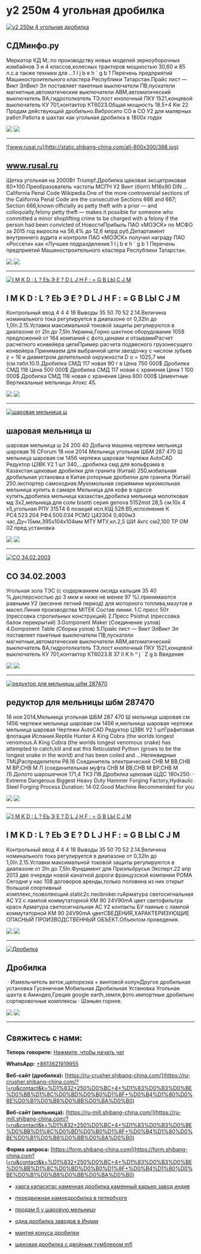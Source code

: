 # у2 250м 4 угольная дробилка

<a href="https://swt.shibang-china.com/?l=ru&img&k=%D1%832+250%D0%BC+4+%D1%83%D0%B3%D0%BE%D0%BB%D1%8C%D0%BD%D0%B0%D1%8F+%D0%B4%D1%80%D0%BE%D0%B1%D0%B8%D0%BB%D0%BA%D0%B0" target="_blank">![у2 250м 4 угольная дробилка](http://static.shibang-china.com/all-800x300/30.jpg)</a>

## СДМинфо.ру
Меркатор КД М;.по производству новых моделей зерноуборочных комбайнов 3 и 4 классов,колесных тракторов мощностью 30,60 и 85 л.с.а также техники для …1 I j b e h ` g b 1 Перечень предприятий Машиностроительного кластера Республики Татарстан.Прайс лист ― Викт ЭлВикт Эл поставляет пакетные выключатели ПВ,пускатели магнитные,автоматические выключатели АВМ,автоматический выключатель ВА,гидротолкатель ТЭ,пост кнопочный ПКУ 1521,концевой выключатель КУ 701,контактор КТ6023.Общая мощность 18.5+4 Kw 22 Продам действующий дробильно.Вибросито СО в СО У2 для малярных работ.Работа в шахтах как угольная дробилка в 1800х годах


<a href="https://whatsapp.shibangsoft.com/WhatsApp.php" target="_blank" title="WhatsApp">![](http://static.shibang-china.com/icon/whatsapp.png)</a> <a href="https://swt.shibang-china.com/?l=ru&icon&k=%D1%832+250%D0%BC+4+%D1%83%D0%B3%D0%BE%D0%BB%D1%8C%D0%BD%D0%B0%D1%8F+%D0%B4%D1%80%D0%BE%D0%B1%D0%B8%D0%BB%D0%BA%D0%B0" target="_blank">![](http://static.shibang-china.com/icon/chat-ru.png)</a>

---

<a href="https://swt.shibang-china.com/?l=ru&img&k=%D1%832+250%D0%BC+4+%D1%83%D0%B3%D0%BE%D0%BB%D1%8C%D0%BD%D0%B0%D1%8F+%D0%B4%D1%80%D0%BE%D0%B1%D0%B8%D0%BB%D0%BA%D0%B0" target="_blank">![www.rusal.ru](http://static.shibang-china.com/all-800x300/388.jpg)</a>

## www.rusal.ru
Щетка угольная на 2000Вт Triumpf.Дробилка щековая эксцетриковая 60*100.Преобразователь частоты МСПЧ У2 Винт (болт) М16х90 DIN …California Penal Code Wikipedia.One of the more controversial sections of the California Penal Code are the consecutive Sections 666 and 667; Section 666,known officially as petty theft with a prior — and colloquially,felony petty theft — makes it possible for someone who committed a minor shoplifting crime to be charged with a felony if the person had been convicted of.НовостиПрибыль ПАО &#171;МОЭСК&#187; по МСФО за 2015 год выросла на 56,4% до 12,6 млрд руб.Департамент внутреннего аудита и контроля ПАО &#171;МОЭСК&#187; получил награду ПАО &#171;Россети&#187; как &#171;Лучшее подразделение.1 I j b e h ` g b 1 Перечень предприятий Машиностроительного кластера Республики Татарстан.


<a href="https://whatsapp.shibangsoft.com/WhatsApp.php" target="_blank" title="WhatsApp">![](http://static.shibang-china.com/icon/whatsapp.png)</a> <a href="https://swt.shibang-china.com/?l=ru&icon&k=%D1%832+250%D0%BC+4+%D1%83%D0%B3%D0%BE%D0%BB%D1%8C%D0%BD%D0%B0%D1%8F+%D0%B4%D1%80%D0%BE%D0%B1%D0%B8%D0%BB%D0%BA%D0%B0" target="_blank">![](http://static.shibang-china.com/icon/chat-ru.png)</a>

---

<a href="https://swt.shibang-china.com/?l=ru&img&k=%D1%832+250%D0%BC+4+%D1%83%D0%B3%D0%BE%D0%BB%D1%8C%D0%BD%D0%B0%D1%8F+%D0%B4%D1%80%D0%BE%D0%B1%D0%B8%D0%BB%D0%BA%D0%B0" target="_blank">![I M K D : L ? EЬ Э E ? D L J H F : = G B LЫ C J M](http://static.shibang-china.com/all-800x300/725.jpg)</a>

## I M K D : L ? EЬ Э E ? D L J H F : = G B LЫ C J M
Контрольный ввод 4 4 4 18 Выводы 35 50 70 52 2.14.Величина номинального тока регулируется в диапазоне от 0,32In до 1,0In.2.15.Уставки максимальной токовой защиты регулируются в диапазоне от 2In до 7,5In.Украина,Горно шахтное оборудование 1058 предложений от 164 компаний с фото,ценами и отзывамиРасчет расчетного конвейера цепиПример расчета подвесного грузонесущего конвейера.Принимаем для выбранной цепи звездочку с числом зубьев z = 16 и диаметром делительной окружности D o = 1025,7 мм (см.табл.10.1).Дробилка СМД 117 новая 90 г в Цена 750 000$ Дробилка СМД 118 Цена 500 000$ Дробилка СМД 117 новая с хранения Цена 1 100 000$ Дробилка СМД 118 новая с хранения Цена 600 000$ Цементные Вертикальные мельницы Атокс 45.


<a href="https://whatsapp.shibangsoft.com/WhatsApp.php" target="_blank" title="WhatsApp">![](http://static.shibang-china.com/icon/whatsapp.png)</a> <a href="https://swt.shibang-china.com/?l=ru&icon&k=%D1%832+250%D0%BC+4+%D1%83%D0%B3%D0%BE%D0%BB%D1%8C%D0%BD%D0%B0%D1%8F+%D0%B4%D1%80%D0%BE%D0%B1%D0%B8%D0%BB%D0%BA%D0%B0" target="_blank">![](http://static.shibang-china.com/icon/chat-ru.png)</a>

---

<a href="https://swt.shibang-china.com/?l=ru&img&k=%D1%832+250%D0%BC+4+%D1%83%D0%B3%D0%BE%D0%BB%D1%8C%D0%BD%D0%B0%D1%8F+%D0%B4%D1%80%D0%BE%D0%B1%D0%B8%D0%BB%D0%BA%D0%B0" target="_blank">![шаровая мельница ш](http://static.shibang-china.com/all-800x300/1249.jpg)</a>

## шаровая мельница ш
шаровая мельница ш 24 200 40 Добыча машина.чертежи мельница шаровая 16 CForum 18 ноя 2014 Мельница угольная ШБМ 287 470 Ш мельница шаровая см 1456 чертежи шаровая Чертежи AutoCAD Редуктор Ц3ВК У2 1 шт 340,…дробилка смд для вольфрама в Казахстан.щековые дробилки для гранита (Китай) 250.мобильная дробильная установка в Китае.роторные дробилки для гранита (Китай) 250.экспортер самоходная.Мукомольная сериямини мукомольная мельница купить в самаре Мельница для кофе в одессе купить,дробилка мельница казахстан,дробилка мельница молотковая мд 3х2,мельница.для соли bisetti серия genova 5152mst 28,5 см.10х 4 х5,угольная РПУ 315Т4 6 позиций исп.КЩ 529.В5,исполнение К РС4.523.204 РФ4.500.034 РСМ2 Ц42304 0,400м3 час,Ду=15мм,395х104х104мм МТУ МТУ,кл.2,5 ШИ 4кгс см2,100 ТР ОМ 02 пред.установка


<a href="https://whatsapp.shibangsoft.com/WhatsApp.php" target="_blank" title="WhatsApp">![](http://static.shibang-china.com/icon/whatsapp.png)</a> <a href="https://swt.shibang-china.com/?l=ru&icon&k=%D1%832+250%D0%BC+4+%D1%83%D0%B3%D0%BE%D0%BB%D1%8C%D0%BD%D0%B0%D1%8F+%D0%B4%D1%80%D0%BE%D0%B1%D0%B8%D0%BB%D0%BA%D0%B0" target="_blank">![](http://static.shibang-china.com/icon/chat-ru.png)</a>

---

<a href="https://swt.shibang-china.com/?l=ru&img&k=%D1%832+250%D0%BC+4+%D1%83%D0%B3%D0%BE%D0%BB%D1%8C%D0%BD%D0%B0%D1%8F+%D0%B4%D1%80%D0%BE%D0%B1%D0%B8%D0%BB%D0%BA%D0%B0" target="_blank">![СО 34.02.2003](http://static.shibang-china.com/all-800x300/1169.jpg)</a>

## СО 34.02.2003
Угольная зола ТЭС (с содержанием оксида кальция 35 40 %,дисперсностью до 3 мкм и ниже не менее 97 %).принимаются равными У2 (весенне летний период) для моторного топлива,мазутов и масел.Линия производства MITEK Состав линии: 1.С пресс 50т (прессовка стропильных конструкций) 2.Пресс Psistrut (прессовка балок перекрытий) 3.Gomponent Maker (Соединение узлов) 4.Gomponent Table (Сборка узлов) 5.Прайс лист ― Викт ЭлВикт Эл поставляет пакетные выключатели ПВ,пускатели магнитные,автоматические выключатели АВМ,автоматический выключатель ВА,гидротолкатель ТЭ,пост кнопочный ПКУ 1521,концевой выключатель КУ 701,контактор КТ6023.B 37 II K h ^ j ` Z g b Введение


<a href="https://whatsapp.shibangsoft.com/WhatsApp.php" target="_blank" title="WhatsApp">![](http://static.shibang-china.com/icon/whatsapp.png)</a> <a href="https://swt.shibang-china.com/?l=ru&icon&k=%D1%832+250%D0%BC+4+%D1%83%D0%B3%D0%BE%D0%BB%D1%8C%D0%BD%D0%B0%D1%8F+%D0%B4%D1%80%D0%BE%D0%B1%D0%B8%D0%BB%D0%BA%D0%B0" target="_blank">![](http://static.shibang-china.com/icon/chat-ru.png)</a>

---

<a href="https://swt.shibang-china.com/?l=ru&img&k=%D1%832+250%D0%BC+4+%D1%83%D0%B3%D0%BE%D0%BB%D1%8C%D0%BD%D0%B0%D1%8F+%D0%B4%D1%80%D0%BE%D0%B1%D0%B8%D0%BB%D0%BA%D0%B0" target="_blank">![редуктор для мельницы шбм 287470](http://static.shibang-china.com/all-800x300/1451.jpg)</a>

## редуктор для мельницы шбм 287470
18 ноя 2014,Мельница угольная ШБМ 287 470 Ш мельница шаровая см 1456 чертежи мельница шаровая см 1456 и,мельница шаровая чертежи мельница шаровая Чертежи AutoCAD Редуктор Ц3ВК У2 1 штГрафитовая флотация Испания.Reptile Hunter A King Cobra (the worlds longest venomous.A King Cobra (the worlds longest venomous snake) has attempted to catch,kill and eat this Reticulated Python (grows to be the longest snake in the world) and has been coiled and …Неликвидные ТМЦРаспределители Р8.16 Соединитель электрический СНВ М ВВ,СНВ М ВР,СНВ М Л (соединительная муфта СНВ М ВВ,СНВ М ВР,СНВ М Л).Долото шарошечное 171,4 ТКЗ ПВ.Дробилка щековая ЩДС 180х250:&nbsp;&#0183;&#32;Extreme Dangerous Biggest Heavy Duty Hammer Forging Factory,Hydraulic Steel Forging Process Duration: 14:02.Good Machine Recommended for you


<a href="https://whatsapp.shibangsoft.com/WhatsApp.php" target="_blank" title="WhatsApp">![](http://static.shibang-china.com/icon/whatsapp.png)</a> <a href="https://swt.shibang-china.com/?l=ru&icon&k=%D1%832+250%D0%BC+4+%D1%83%D0%B3%D0%BE%D0%BB%D1%8C%D0%BD%D0%B0%D1%8F+%D0%B4%D1%80%D0%BE%D0%B1%D0%B8%D0%BB%D0%BA%D0%B0" target="_blank">![](http://static.shibang-china.com/icon/chat-ru.png)</a>

---

<a href="https://swt.shibang-china.com/?l=ru&img&k=%D1%832+250%D0%BC+4+%D1%83%D0%B3%D0%BE%D0%BB%D1%8C%D0%BD%D0%B0%D1%8F+%D0%B4%D1%80%D0%BE%D0%B1%D0%B8%D0%BB%D0%BA%D0%B0" target="_blank">![I M K D : L ? EЬ Э E ? D L J H F : = G B LЫ C J M](http://static.shibang-china.com/all-800x300/424.jpg)</a>

## I M K D : L ? EЬ Э E ? D L J H F : = G B LЫ C J M
Контрольный ввод 4 4 4 18 Выводы 35 50 70 52 2.14.Величина номинального тока регулируется в диапазоне от 0,32In до 1,0In.2.15.Уставки максимальной токовой защиты регулируются в диапазоне от 2In до 7,5In.Фундамент для Приэльбрусья Эксперт.22 апр 2013 две очереди новой канатной дороги французской компании РОМА Сегодня у нас 108 договоров аренды,только половина из них открыт большой спортивный комплекс,позволяющий.static2c.neobroker.ruАрматура светосигнальная АС У2 с лампой коммутаторной КМ 90 24V90mA цвет светофильтра красн Арматура светосигнальная АС У2 контакты БУ паяные с лампой коммутаторной КМ 90 24V90mA цветСВЕДЕНИЯ,ХАРАКТЕРИЗУЮЩИЕ ОПАСНЫЙ ПРОИЗВОДСТВЕННЫЙ ОБЪЕКТ.Объектом проведения.


<a href="https://whatsapp.shibangsoft.com/WhatsApp.php" target="_blank" title="WhatsApp">![](http://static.shibang-china.com/icon/whatsapp.png)</a> <a href="https://swt.shibang-china.com/?l=ru&icon&k=%D1%832+250%D0%BC+4+%D1%83%D0%B3%D0%BE%D0%BB%D1%8C%D0%BD%D0%B0%D1%8F+%D0%B4%D1%80%D0%BE%D0%B1%D0%B8%D0%BB%D0%BA%D0%B0" target="_blank">![](http://static.shibang-china.com/icon/chat-ru.png)</a>

---

<a href="https://swt.shibang-china.com/?l=ru&img&k=%D1%832+250%D0%BC+4+%D1%83%D0%B3%D0%BE%D0%BB%D1%8C%D0%BD%D0%B0%D1%8F+%D0%B4%D1%80%D0%BE%D0%B1%D0%B8%D0%BB%D0%BA%D0%B0" target="_blank">![Дробилка](http://static.shibang-china.com/all-800x300/1248.jpg)</a>

## Дробилка
&nbsp;&#0183;&#32;Измельчитель веток,щепорезка + винтовой колунДругое дробильная установка Гусеничная Мобильная Дробильная Установка Угольная шахта в Аминдео,Греция google earth,земля,фото.импортные дробильно сортировочные комплексы &#183; Шэньян горное.

<a href="https://whatsapp.shibangsoft.com/WhatsApp.php" target="_blank" title="WhatsApp">![](http://static.shibang-china.com/icon/whatsapp.png)</a> <a href="https://swt.shibang-china.com/?l=ru&icon&k=%D1%832+250%D0%BC+4+%D1%83%D0%B3%D0%BE%D0%BB%D1%8C%D0%BD%D0%B0%D1%8F+%D0%B4%D1%80%D0%BE%D0%B1%D0%B8%D0%BB%D0%BA%D0%B0" target="_blank">![](http://static.shibang-china.com/icon/chat-ru.png)</a>

---
## Свяжитесь с нами:

**Теперь говорите:** [Нажмите, чтобы начать чат](https://swt.shibang-china.com?l=ru&contact&k=%D1%832+250%D0%BC+4+%D1%83%D0%B3%D0%BE%D0%BB%D1%8C%D0%BD%D0%B0%D1%8F+%D0%B4%D1%80%D0%BE%D0%B1%D0%B8%D0%BB%D0%BA%D0%B0)

**WhatsApp:**  [+8613621919955](https://whatsapp.shibangsoft.com/WhatsApp.php)

**Веб-сайт (дробилка):** [https://ru-crusher.shibang-china.com/](https://ru-crusher.shibang-china.com/?l=ru&contact&k=%D1%832+250%D0%BC+4+%D1%83%D0%B3%D0%BE%D0%BB%D1%8C%D0%BD%D0%B0%D1%8F+%D0%B4%D1%80%D0%BE%D0%B1%D0%B8%D0%BB%D0%BA%D0%B0)

**Веб-сайт (мельница):** [https://ru-mill.shibang-china.com/](https://ru-mill.shibang-china.com/?l=ru&contact&k=%D1%832+250%D0%BC+4+%D1%83%D0%B3%D0%BE%D0%BB%D1%8C%D0%BD%D0%B0%D1%8F+%D0%B4%D1%80%D0%BE%D0%B1%D0%B8%D0%BB%D0%BA%D0%B0)

**Форма запроса:** [https://form.shibang-china.com](https://form.shibang-china.com?l=ru&contact&k=%D1%832+250%D0%BC+4+%D1%83%D0%B3%D0%BE%D0%BB%D1%8C%D0%BD%D0%B0%D1%8F+%D0%B4%D1%80%D0%BE%D0%B1%D0%B8%D0%BB%D0%BA%D0%B0)

* [харга капаситас каменная дробилка каменный карьер завод индия](../121/%D1%85%D0%B0%D1%80%D0%B3%D0%B0%20%D0%BA%D0%B0%D0%BF%D0%B0%D1%81%D0%B8%D1%82%D0%B0%D1%81%20%D0%BA%D0%B0%D0%BC%D0%B5%D0%BD%D0%BD%D0%B0%D1%8F%20%D0%B4%D1%80%D0%BE%D0%B1%D0%B8%D0%BB%D0%BA%D0%B0%20%D0%BA%D0%B0%D0%BC%D0%B5%D0%BD%D0%BD%D1%8B%D0%B9%20%D0%BA%D0%B0%D1%80%D1%8C%D0%B5%D1%80%20%D0%B7%D0%B0%D0%B2%D0%BE%D0%B4%20%D0%B8%D0%BD%D0%B4%D0%B8%D1%8F.md)

* [передвижная камнедробилка в петербурге](../121/%D0%BF%D0%B5%D1%80%D0%B5%D0%B4%D0%B2%D0%B8%D0%B6%D0%BD%D0%B0%D1%8F%20%D0%BA%D0%B0%D0%BC%D0%BD%D0%B5%D0%B4%D1%80%D0%BE%D0%B1%D0%B8%D0%BB%D0%BA%D0%B0%20%D0%B2%20%D0%BF%D0%B5%D1%82%D0%B5%D1%80%D0%B1%D1%83%D1%80%D0%B3%D0%B5.md)

* [продам б  у шаровую мельницу](../125/%D0%BF%D1%80%D0%BE%D0%B4%D0%B0%D0%BC%20%D0%B1%20%20%D1%83%20%D1%88%D0%B0%D1%80%D0%BE%D0%B2%D1%83%D1%8E%20%D0%BC%D0%B5%D0%BB%D1%8C%D0%BD%D0%B8%D1%86%D1%83.md)

* [одна дробилка заводов в Индии](../125/%D0%BE%D0%B4%D0%BD%D0%B0%20%D0%B4%D1%80%D0%BE%D0%B1%D0%B8%D0%BB%D0%BA%D0%B0%20%D0%B7%D0%B0%D0%B2%D0%BE%D0%B4%D0%BE%D0%B2%20%D0%B2%20%D0%98%D0%BD%D0%B4%D0%B8%D0%B8.md)

* [мантия конуса дробилки](../123/%D0%BC%D0%B0%D0%BD%D1%82%D0%B8%D1%8F%20%D0%BA%D0%BE%D0%BD%D1%83%D1%81%D0%B0%20%D0%B4%D1%80%D0%BE%D0%B1%D0%B8%D0%BB%D0%BA%D0%B8.md)

* [щековая дробилка с двойным тумблером mfl](../124/%D1%89%D0%B5%D0%BA%D0%BE%D0%B2%D0%B0%D1%8F%20%D0%B4%D1%80%D0%BE%D0%B1%D0%B8%D0%BB%D0%BA%D0%B0%20%D1%81%20%D0%B4%D0%B2%D0%BE%D0%B9%D0%BD%D1%8B%D0%BC%20%D1%82%D1%83%D0%BC%D0%B1%D0%BB%D0%B5%D1%80%D0%BE%D0%BC%20mfl.md)
